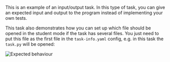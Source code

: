 This is an example of an input/output task. 
In this type of task, you can give an expected input and output to the program instead of implementing 
your own tests.

This task also demonstrates how you can set up which file should be opened in the student mode if the task has several files.
You just need to put this file as the first file in the `task-info.yaml` config, e.g. in this task the `task.py` will be opened: 

![Expected behaviour](../../../common/src/main/resources/images/files-order.gif)
